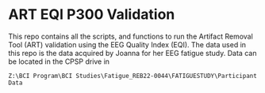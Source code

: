 # ART EQI P300 Validation

This repo contains all the scripts, and functions to run the Artifact Removal Tool (ART) validation using the EEG Quality Index (EQI).
The data used in this repo is the data acquired by Joanna for her EEG fatigue study. Data can be located in the CPSP drive in 
```
Z:\BCI Program\BCI Studies\Fatigue_REB22-0044\FATIGUESTUDY\Participant Data
```